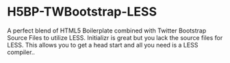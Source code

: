 H5BP-TWBootstrap-LESS
=====================

A perfect blend of HTML5 Boilerplate combined with Twitter Bootstrap Source Files to utilize LESS.  Initializr is great but you lack the source files for LESS. This allows you to get a head start and all you need is a LESS compiler..  
